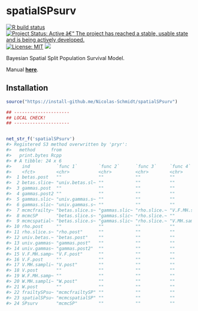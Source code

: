 
<!-- README.md is generated from README.Rmd. Please edit that file -->

# spatialSPsurv

<!-- badges: start -->

[![R build
status](https://github.com/Nicolas-Schmidt/spatialSPsurv/workflows/R-CMD-check/badge.svg)](https://github.com/Nicolas-Schmidt/spatialSPsurv/actions)
[![Project Status: Active â€“ The project has reached a stable, usable
state and is being actively
developed.](https://www.repostatus.org/badges/latest/active.svg)](https://www.repostatus.org/#active)
[![License:
MIT](https://img.shields.io/badge/License-MIT-yellow.svg)](https://opensource.org/licenses/MIT)
[![](https://img.shields.io/badge/devel%20version-1.4.0-blue.svg)](https://github.com/Nicolas-Schmidt/IntRo)
<!-- badges: end -->

Bayesian Spatial Split Population Survival Model.

Manual
[**here**](https://github.com/Nicolas-Schmidt/spatialSPsurv/blob/master/man/figures/manual_spatialSPsurv.pdf).

## Installation

``` r
source("https://install-github.me/Nicolas-Schmidt/spatialSPsurv")
```

``` r
## ---------------------
## LOCAL CHECK!
## ---------------------


net_str_f('spatialSPsurv')
#> Registered S3 method overwritten by 'pryr':
#>   method      from
#>   print.bytes Rcpp
#> # A tibble: 24 x 6
#>    ind          `func 1`        `func 2`      `func 3`     `func 4`   `func 5`  
#>    <fct>        <chr>           <chr>         <chr>        <chr>      <chr>     
#>  1 betas.post   ""              ""            ""           ""         ""        
#>  2 betas.slice~ "univ.betas.sl~ ""            ""           ""         ""        
#>  3 gammas.post  ""              ""            ""           ""         ""        
#>  4 gammas.post2 ""              ""            ""           ""         ""        
#>  5 gammas.slic~ "univ.gammas.s~ ""            ""           ""         ""        
#>  6 gammas.slic~ "univ.gammas.s~ ""            ""           ""         ""        
#>  7 mcmcfrailty~ "betas.slice.s~ "gammas.slic~ "rho.slice.~ "V.F.MH.s~ "W.F.MH.s~
#>  8 mcmcSP       "betas.slice.s~ "gammas.slic~ "rho.slice.~ ""         ""        
#>  9 mcmcspatial~ "betas.slice.s~ "gammas.slic~ "rho.slice.~ "V.MH.sam~ "W.MH.sam~
#> 10 rho.post     ""              ""            ""           ""         ""        
#> 11 rho.slice.s~ "rho.post"      ""            ""           ""         ""        
#> 12 univ.betas.~ "betas.post"    ""            ""           ""         ""        
#> 13 univ.gammas~ "gammas.post"   ""            ""           ""         ""        
#> 14 univ.gammas~ "gammas.post2"  ""            ""           ""         ""        
#> 15 V.F.MH.samp~ "V.F.post"      ""            ""           ""         ""        
#> 16 V.F.post     ""              ""            ""           ""         ""        
#> 17 V.MH.sampli~ "V.post"        ""            ""           ""         ""        
#> 18 V.post       ""              ""            ""           ""         ""        
#> 19 W.F.MH.samp~ ""              ""            ""           ""         ""        
#> 20 W.MH.sampli~ "W.post"        ""            ""           ""         ""        
#> 21 W.post       ""              ""            ""           ""         ""        
#> 22 frailtySPsu~ "mcmcfrailtySP" ""            ""           ""         ""        
#> 23 spatialSPsu~ "mcmcspatialSP" ""            ""           ""         ""        
#> 24 SPsurv       "mcmcSP"        ""            ""           ""         ""
```
